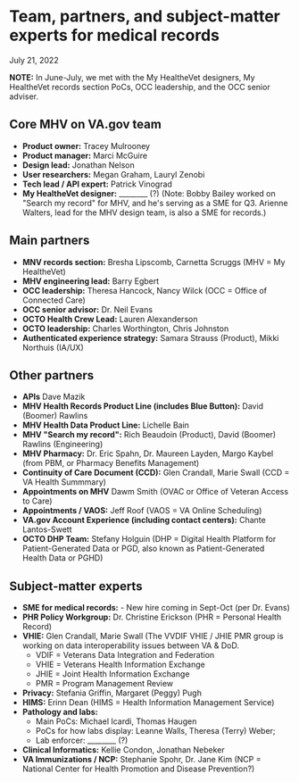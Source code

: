 # Team, partners, and subject-matter experts for medical records
July 21, 2022

**NOTE:** In June-July, we met with the My HealtheVet designers, My HealtheVet records section PoCs, OCC leadership, and the OCC senior adviser.

## Core MHV on VA.gov team 
- **Product owner:** Tracey Mulrooney
- **Product manager:** Marci McGuire
- **Design lead:** Jonathan Nelson
- **User researchers:** Megan Graham, Lauryl Zenobi
- **Tech lead / API expert:** Patrick Vinograd
- **My HealtheVet designer:** ________ (?) (Note: Bobby Bailey worked on "Search my record" for MHV, and he's serving as a SME for Q3. Arienne Walters, lead for the MHV design team, is also a SME for records.)

## Main partners
- **MNV records section:** Bresha Lipscomb, Carnetta Scruggs (MHV = My HealtheVet)
- **MHV engineering lead:** Barry Egbert
- **OCC leadership:** Theresa Hancock, Nancy Wilck (OCC = Office of Connected Care)
- **OCC senior advisor:** Dr. Neil Evans
- **OCTO Health Crew Lead:** Lauren Alexanderson
- **OCTO leadership:** Charles Worthington, Chris Johnston
- **Authenticated experience strategy:** Samara Strauss (Product), Mikki Northuis (IA/UX)

## Other partners
- **APIs** Dave Mazik
- **MHV Health Records Product Line (includes Blue Button):** David (Boomer) Rawlins
- **MHV Health Data Product Line:** Lichelle Bain
- **MHV "Search my record":** Rich Beaudoin (Product), David (Boomer) Rawlins (Engineering)
- **MHV Pharmacy:** Dr. Eric Spahn, Dr. Maureen Layden, Margo Kaybel (from PBM, or Pharmacy Benefits Management)
- **Continuity of Care Document (CCD):** Glen Crandall, Marie Swall (CCD = VA Health Summmary)
- **Appointments on MHV** Dawm Smith (OVAC or Office of Veteran Access to Care)
- **Appointments / VAOS:** Jeff Roof (VAOS = VA Online Scheduling)
- **VA.gov Account Experience (including contact centers):** Chante Lantos-Swett
- **OCTO DHP Team:** Stefany Holguin (DHP = Digital Health Platform for Patient-Generated Data or PGD, also known as Patient-Generated Health Data or PGHD)

## Subject-matter experts
- **SME for medical records:**  - New hire coming in Sept-Oct (per Dr. Evans)
- **PHR Policy Workgroup:** Dr. Christine Erickson (PHR = Personal Health Record)
- **VHIE:** Glen Crandall, Marie Swall (The VVDIF VHIE / JHIE PMR group is working on data interoperability issues between VA & DoD. 
  - VDIF = Veterans Data Integration and Federation
  - VHIE = Veterans Health Information Exchange
  - JHIE = Joint Health Information Exchange
  - PMR = Program Management Review
- **Privacy:** Stefania Griffin, Margaret (Peggy) Pugh
- **HIMS:** Erinn Dean (HIMS = Health Information Management Service)
- **Pathology and labs:** 
  - Main PoCs: Michael Icardi, Thomas Haugen
  - PoCs for how labs display: Leanne Walls, Theresa (Terry) Weber; 
  - Lab enforcer: ________ (?)
- **Clinical Informatics:** Kellie Condon, Jonathan Nebeker
- **VA Immunizations / NCP:** Stephanie Spohr, Dr. Jane Kim (NCP = National Center for Health Promotion and Disease Prevention?)

